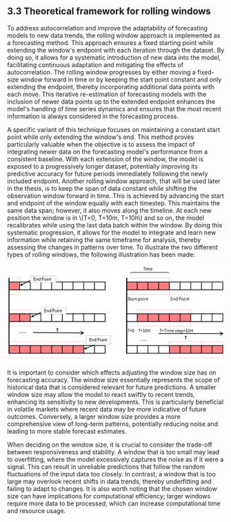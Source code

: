 ---
---
<div>
  <script type="text/x-mathjax-config">
    MathJax = {
      tex: {
        inlineMath: [['$','$'], ['\\(','\\)']],
        displayMath: [['$$','$$'], ['\\[','\\]']]
      }
    };
  </script>
  <script type="text/javascript" id="MathJax-script" async
    src="https://cdn.jsdelivr.net/npm/mathjax@3/es5/tex-mml-chtml.js">
  </script>
</div>

## 3.3 Theoretical framework for rolling windows

To address autocorrelation and improve the adaptability of forecasting models to new data trends, the rolling window approach is implemented as a forecasting method. This approach ensures a fixed starting point while extending the window's endpoint with each iteration through the dataset. By doing so, it allows for a systematic introduction of new data into the model, facilitating continuous adaptation and mitigating the effects of autocorrelation. The rolling window progresses by either moving a fixed-size window forward in time or by keeping the start point constant and only extending the endpoint, thereby incorporating additional data points with each move. This iterative re-estimation of forecasting models with the inclusion of newer data points up to the extended endpoint enhances the model's handling of time series dynamics and ensures that the most recent information is always considered in the forecasting process.

A specific variant of this technique focuses on maintaining a constant start point while only extending the window's end. This method proves particularly valuable when the objective is to assess the impact of integrating newer data on the forecasting model's performance from a consistent baseline. With each extension of the window, the model is exposed to a progressively longer dataset, potentially improving its predictive accuracy for future periods immediately following the newly included endpoint. Another rolling window approach, that will be used later in the thesis, is to keep the span of data constant while shifting the observation window forward in time. This is achieved by advancing the start and endpoint of the window equally with each timestep. This maintains the same data span; however, it also moves along the timeline. At each new position the window is in \\(T=0, T=10m, T=10h\\) and so on, the model recalibrates while using the last data batch within the window. By doing this systematic progression, it allows for the model to integrate and learn new information while retaining the same timeframe for analysis, thereby assessing the changes in patterns over time. To illustrate the two different types of rolling windows, the following illustration has been made:


![png](Rolling_Window.png)

It is important to consider which effects adjusting the window size has on forecasting accuracy. The window size essentially represents the scope of historical data that is considered relevant for future predictions. A smaller window size may allow the model to react swiftly to recent trends, enhancing its sensitivity to new developments. This is particularly beneficial in volatile markets where recent data may be more indicative of future outcomes. Conversely, a larger window size provides a more comprehensive view of long-term patterns, potentially reducing noise and leading to more stable forecast estimates.

When deciding on the window size, it is crucial to consider the trade-off between responsiveness and stability. A window that is too small may lead to overfitting, where the model excessively captures the noise as if it were a signal. This can result in unreliable predictions that follow the random fluctuations of the input data too closely. In contrast, a window that is too large may overlook recent shifts in data trends, thereby underfitting and failing to adapt to changes. It is also worth noting that the chosen window size can have implications for computational efficiency; larger windows require more data to be processed, which can increase computational time and resource usage.
